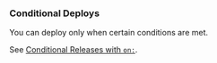 ### Conditional Deploys

You can deploy only when certain conditions are met.

See [Conditional Releases with `on:`](/user/deployment-v2#conditional-releases-with-on).
